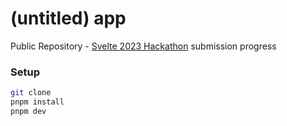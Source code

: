 # (untitled) app

Public Repository - [Svelte 2023 Hackathon](https://hack.sveltesociety.dev/#about) submission progress

### Setup

```bash
git clone
pnpm install
pnpm dev
```
